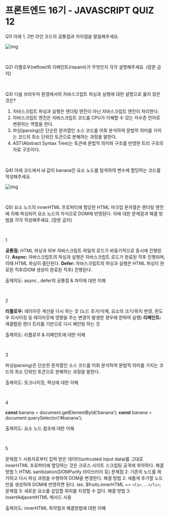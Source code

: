 # 프론트엔드 16기 - JAVASCRIPT QUIZ 12

Q1) 아래 1, 2번 라인 코드의 공통점과 차이점을 말씀해주세요.

![img](https://lh3.googleusercontent.com/sZ3Os_AGqDFbXgCQFxeNJjsULmuRYFr65WKECCTTcIoLzG1XYaZaxWUF1Qdxv4kWS8hlEvziuLhE_T4N23x4bXMuj72XO2dNclp7rpKvodhIdbgbJZ9kbGIdwcQrX8_lgewHrb_8)

<br>

Q2) 리플로우(reflow)와 리페인트(repaint)가 무엇인지 각각 설명해주세요. (장문 금지)

<br>

Q3) 다음 브라우저 환경에서의 자바스크립트 파싱과 실행에 대한 설명으로 옳지 않은 것은?

1. 자바스크립트 파싱과 실행은 렌더링 엔진이 아닌 자바스크립트 엔진이 처리한다.
2. 자바스크립트 엔진은 자바스크립트 코드를 CPU가 이해할 수 있는 저수준 언어로 변환하는 역할을 한다.
3. 파싱(parsing)은 단순한 문자열인 소스 코드를 어휘 분석하여 문법적 의미를 가지는 코드의 최소 단위인 토큰으로 분해하는 과정을 말한다.
4. AST(Abstract Syntax Tree)는 토큰에 문법적 의미와 구조를 반영한 트리 구조의 자료 구조이다.

<br>

Q4) 아래 코드에서 id 값이 banana인 요소 노드를 탐색하여 변수에 할당하는 코드를 작성해주세요.

![img](https://lh6.googleusercontent.com/j7meGuadWhc5f5J4p1DCrgSjzP8qY0jtTxSnuHHVYkU5JCWa51H2CtzfwdMysbPJyV7eCYw9we0mJtJ5b99jUmvi1vLornb2vTeVm19KIkqd3tw_GRiRoPBFArTxileNhmu9mNmA)

<br>

Q5) 요소 노드의 innerHTML 프로퍼티에 할당한 HTML 마크업 문자열은 렌더링 엔진에 의해 파싱되어 요소 노드의 자식으로 DOM에 반영된다. 이에 대한 문제점과 해결 방법을 각각 작성해주세요. (장문 금지)

<br>

1

**공통점:** HTML 파싱과 외부 자바스크립트 파일의 로드가 비동기적으로 동시에 진행된다.
**Async:** 자바스크립트의 파싱과 실행은 자바스크립트 로드가 완료된 직후 진행되며, 이때 HTML 파싱이 중단된다.
**Defer:** 자바스크립트의 파싱과 실행은 HTML 파싱이 완료된 직후(DOM 생성이 완료된 직후) 진행된다.

출제의도: async , defer의 공통점 & 차이에 대한 이해

<br>

2

**리플로우:** 레이아웃 계산을 다시 하는 것 (노드 추가/삭제, 요소의 크기/위치 변경, 윈도우 리사이징 등 레이아웃에 영향을 주는 변경이 발생한 경우에 한하여 실행)
**리페인트:** 재결합된 렌더 트리를 기반으로 다시 페인팅 하는 것

출제의도: 리플로우 & 리페인트에 대한 이해

<br>

3

파싱(parsing)은 단순한 문자열인 소스 코드를 어휘 분석하여 문법적 의미를 가지는 코드의 최소 단위인 토큰으로 분해하는 과정을 말한다.

출제의도: 토크나이징, 렉싱에 대한 이해

<br>

4

**const** banana = document.getElementById(‘banana’);
**const** banana = document.querySelector(‘#banana’);

출제의도: 요소 노드 참조에 대한 이해

<br>

5

문제점 1: 사용자로부터 입력 받은 데이터(untrusted input data)를 그대로 innerHTML 프로퍼티에 할당하는 것은 크로스 사이트 스크립팅 공격에 취약하다.
해결 방법 1: HTML sanitization(DOMPurify 라이브러리 등)
문제점 2: 기존의 노드를 제거하고 다시 파싱 과정을 수행하여 DOM을 변경한다.
해결 방법 2: 새롭게 추가할 노드만을 생성하여 DOM에 반영하면 된다. (ex. $fruits.innerHTML += `<li>...</li>`;
문제점 3: 새로운 요소를 삽입할 위치를 지정할 수 없다.
해결 방법 3: insertAdjacentHTML 메서드 사용

출제의도: innerHTML 취약점과 해결방법에 대한 이해